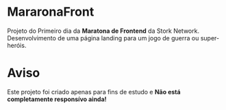 # MararonaFront

Projeto do Primeiro dia da  **Maratona de Frontend** da Stork Network. Desenvolvimento de uma página landing para um jogo de guerra ou super-heróis.


# Aviso

Este projeto foi criado apenas para fins de estudo e  **Não está completamente responsívo ainda!**


